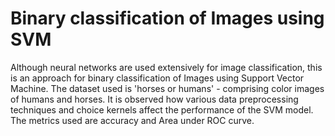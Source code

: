 # Binary classification of Images using SVM

Although neural networks are used extensively for image classification, this is an approach for binary classification of Images using Support Vector Machine.
The dataset used is 'horses or humans' - comprising color images of humans and horses.
It is observed how various data preprocessing techniques and choice kernels affect the performance of the SVM model.
The metrics used are accuracy and Area under ROC curve.
